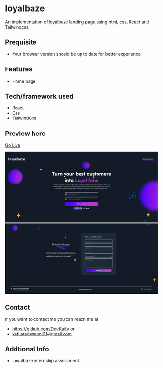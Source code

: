 # loyalbaze
An implementation of loyalbaze landing page using html, css, React and Tailwindcss

## Prequisite
- Your browser version should be up to date for better experience

## Features
- Home page

## Tech/framework used
- React
- Css
- TailwindCss

## Preview here
[Go Live](https://loyal-baze.netlify.app/)

![screenshot](/public/loyalbaze-herosection.png)
![screenshot](/public//section-two.png)

## Contact
If you want to contact me you can reach me at
- https://github.com/DevKaffy or
- kafilatadewumi61@gmail.com

## Addtional Info
- Loyalbaze internship assessment.
